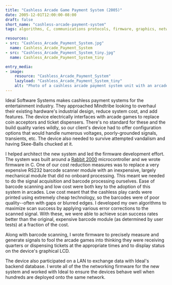 ```yaml
---
title: "Cashless Arcade Game Payment System (2005)"
date: 2005-12-01T12:00:00-08:00
draft: false
short_name: "cashless-arcade-payment-system"
tags: algorithms, C, communications protocols, firmware, graphics, networks, sensors

resources:
- src: "Cashless_Arcade_Payment_System.jpg"
  name: Cashless_Arcade_Payment_System
- src: "Cashless_Arcade_Payment_System_tiny.jpg"
  name: Cashless_Arcade_Payment_System_tiny

entry_media:
- image:
    resource: "Cashless_Arcade_Payment_System"
    lazyload: "Cashless_Arcade_Payment_System_tiny"
    alt: "Photo of a cashless arcade payment system unit with an arcade in the background"
---
```

Ideal Software Systems makes cashless payment systems for the entertainment industry. They approached Mindtribe looking to overhaul their existing hardware's industrial design, reduce system cost, and add features. The device electrically interfaces with arcade games to replace coin acceptors and ticket dispensers. There's no standard for these and the build quality varies wildly, so our client's device had to offer configuration options that would handle numerous voltages, poorly-grounded signals, transients, etc. The device also needed to survive attempted vandalism and having Skee-Balls chucked at it.

I helped architect the new system and led the firmware development effort. The system was built around a [Rabbit 2000](https://www.digi.com/support/productdetail?pid=4667) microcontroller and we wrote firmware in C. One of our cost reduction measures was to replace a very expensive RS232 barcode scanner module with an inexpensive, largely mechanical module that did no onboard processing. This meant we needed to do the signal acquisition and barcode processing ourselves. Ease of barcode scanning and low cost were both key to the adoption of this system in arcades. Low cost meant that the cashless play cards were printed using extremely cheap technology, so the barcodes were of poor quality--often with gaps or blurred edges. I developed my own algorithms to maximize scan success by applying various error corrections to the scanned signal. With these, we were able to achieve scan success rates better than the original, expensive barcode module (as determined by user tests) at a fraction of the cost.

Along with barcode scanning, I wrote firmware to precisely measure and generate signals to fool the arcade games into thinking they were receiving quarters or dispensing tickets at the appropriate times and to display status on the device's graphical LCD.

The device also participated on a LAN to exchange data with Ideal's backend database. I wrote all of the the networking firmware for the new system and worked with Ideal to ensure the devices behave well when hundreds are deployed onto the same network.
